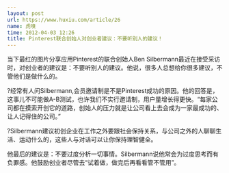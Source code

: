 ```yaml
---
layout: post
url: https://www.huxiu.com/article/26
name: 虎嗅
time: 2012-04-03 12:26
title: Pinterest联合创始人对创业者建议：不要听别人的建议！
---
```

当下最红的图片分享应用Pinterest的联合创始人Ben Silbermann最近在接受采访时，对创业者的建议是：不要听别人的建议。他说，很多人总想给你很多建议，不管他们是做什么的。

?经常有人问Silbermann,会员邀请制是不是Pinterest成功的原因。他的回答是，这事儿不可能做A-B测试，也许我们不实行邀请制，用户量增长得更快。“每家公司都在摸索开创它的道路，创始人的压力就是让公司看上去会成为一家最成功的、让人记得住的公司。”

?Silbermann建议初创企业在工作之外要跟社会保持关系，与公司之外的人聊聊生活、运动什么的，这些人与对话可以让你保持理智健全。

他最后的建议是：不要过度分析一切事情。Silbermann说他常会为过度思考而有负罪感。他鼓励创业者尽管去“试着做，做完后再看看管不管用”。

